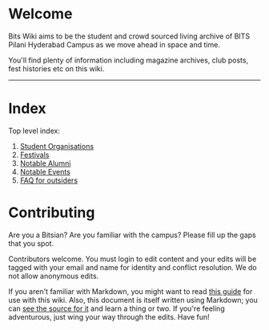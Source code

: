 <!-- TITLE: Home -->
<!-- SUBTITLE: Welcome to Bits Wiki -->

# Welcome
Bits Wiki aims to be the  student and crowd sourced living archive of BITS Pilani Hyderabad Campus as we move ahead in space and time.

<!--![Bits Pilani Hyderabad Campus Hyderabad](/uploads/bits-pilani-hyderabad-campus-hyderabad.jpg "Bits Pilani Hyderabad Campus Hyderabad")-->

You'll find plenty of information including magazine archives, club posts, fest histories etc on this wiki.


-----

# Index

Top level index:

1. [Student Organisations](/orgs)
2. [Festivals](/fests)
3. [Notable Alumni](/alumni)
4. [Notable Events](/events)
5. [FAQ for outsiders](/faq)

# Contributing

Are you a Bitsian? Are you familiar with the campus? Please fill up the gaps that you spot.

Contributors welcome. You must login to edit content and your edits will be tagged with your email and name for identity and conflict resolution. We do not allow anonymous edits.


If you aren't familiar with Markdown, you might want to read [this guide](https://docs.requarks.io/wiki/user-guide/markdown-syntax) for use with this wiki. Also, this document is itself written using Markdown; you can [see the source for it](/source/home) and learn a thing or two. If you're feeling adventurous, just wing your way through the edits. Have fun!
